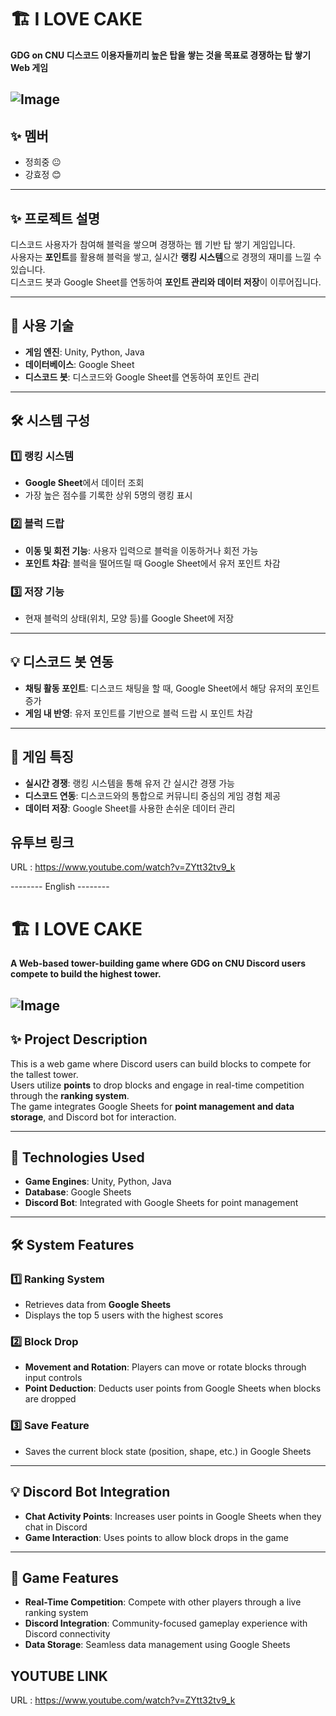 # 🏗️ **I LOVE CAKE**  
**GDG on CNU 디스코드 이용자들끼리 높은 탑을 쌓는 것을 목표로 경쟁하는 탑 쌓기 Web 게임**


![Image](https://github.com/user-attachments/assets/7202ea63-a648-4b77-9843-d5a15c357a59)
---

## ✨ **멤버**  
 - 정희중 😐
 - 강효정 😊
   
---

## ✨ **프로젝트 설명**  
디스코드 사용자가 참여해 블럭을 쌓으며 경쟁하는 웹 기반 탑 쌓기 게임입니다.  
사용자는 **포인트**를 활용해 블럭을 쌓고, 실시간 **랭킹 시스템**으로 경쟁의 재미를 느낄 수 있습니다.  
디스코드 봇과 Google Sheet를 연동하여 **포인트 관리와 데이터 저장**이 이루어집니다.

---

## 🚀 **사용 기술**  
- **게임 엔진**: Unity, Python, Java  
- **데이터베이스**: Google Sheet  
- **디스코드 봇**: 디스코드와 Google Sheet를 연동하여 포인트 관리  

---

## 🛠️ **시스템 구성**  

### 1️⃣ **랭킹 시스템**  
- **Google Sheet**에서 데이터 조회  
- 가장 높은 점수를 기록한 상위 5명의 랭킹 표시  

### 2️⃣ **블럭 드랍**  
- **이동 및 회전 기능**: 사용자 입력으로 블럭을 이동하거나 회전 가능  
- **포인트 차감**: 블럭을 떨어뜨릴 때 Google Sheet에서 유저 포인트 차감  

### 3️⃣ **저장 기능**  
- 현재 블럭의 상태(위치, 모양 등)를 Google Sheet에 저장  

---

## 💡 **디스코드 봇 연동**  
- **채팅 활동 포인트**: 디스코드 채팅을 할 때, Google Sheet에서 해당 유저의 포인트 증가  
- **게임 내 반영**: 유저 포인트를 기반으로 블럭 드랍 시 포인트 차감  

---

## 🌟 **게임 특징**  
- **실시간 경쟁**: 랭킹 시스템을 통해 유저 간 실시간 경쟁 가능  
- **디스코드 연동**: 디스코드와의 통합으로 커뮤니티 중심의 게임 경험 제공  
- **데이터 저장**: Google Sheet를 사용한 손쉬운 데이터 관리  

## 유투브 링크
URL : https://www.youtube.com/watch?v=ZYtt32tv9_k 

-------- English --------

# 🏗️ **I LOVE CAKE**  
**A Web-based tower-building game where GDG on CNU Discord users compete to build the highest tower.**


![Image](https://github.com/user-attachments/assets/7202ea63-a648-4b77-9843-d5a15c357a59)
---

## ✨ **Project Description**  
This is a web game where Discord users can build blocks to compete for the tallest tower.  
Users utilize **points** to drop blocks and engage in real-time competition through the **ranking system**.  
The game integrates Google Sheets for **point management and data storage**, and Discord bot for interaction.

---

## 🚀 **Technologies Used**  
- **Game Engines**: Unity, Python, Java  
- **Database**: Google Sheets  
- **Discord Bot**: Integrated with Google Sheets for point management  

---

## 🛠️ **System Features**  

### 1️⃣ **Ranking System**  
- Retrieves data from **Google Sheets**  
- Displays the top 5 users with the highest scores  

### 2️⃣ **Block Drop**  
- **Movement and Rotation**: Players can move or rotate blocks through input controls  
- **Point Deduction**: Deducts user points from Google Sheets when blocks are dropped  

### 3️⃣ **Save Feature**  
- Saves the current block state (position, shape, etc.) in Google Sheets  

---

## 💡 **Discord Bot Integration**  
- **Chat Activity Points**: Increases user points in Google Sheets when they chat in Discord  
- **Game Interaction**: Uses points to allow block drops in the game  

---

## 🌟 **Game Features**  
- **Real-Time Competition**: Compete with other players through a live ranking system  
- **Discord Integration**: Community-focused gameplay experience with Discord connectivity  
- **Data Storage**: Seamless data management using Google Sheets

## YOUTUBE LINK
URL : https://www.youtube.com/watch?v=ZYtt32tv9_k 
